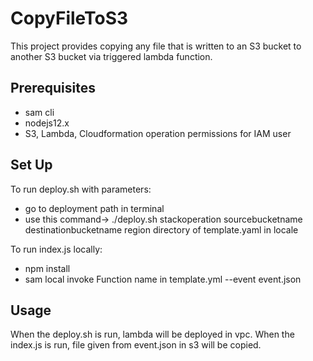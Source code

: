 # CopyFileToS3
This project provides copying any file that is written to an S3 bucket to another S3 bucket via triggered lambda function.

## Prerequisites
- sam cli
- nodejs12.x
- S3, Lambda, Cloudformation operation permissions for IAM user 

## Set Up
To run deploy.sh with parameters:
  - go to deployment path in terminal
  - use this command-> ./deploy.sh stackoperation sourcebucketname destinationbucketname region directory of template.yaml in locale

To run index.js locally:
  - npm install
  - sam local invoke Function name in template.yml --event event.json

## Usage
When the deploy.sh is run, lambda will be deployed in vpc.
When the index.js is run, file given from event.json in s3 will be copied.
  
  





